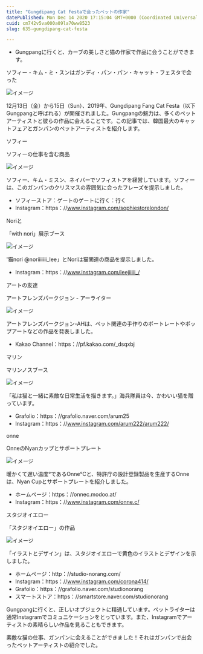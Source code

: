 ```yaml
---
title: "Gungdipang Cat Festaで会ったペットの作家"
datePublished: Mon Dec 14 2020 17:15:04 GMT+0000 (Coordinated Universal Time)
cuid: cm742v5va000a09la70ww8523
slug: 635-gungdipang-cat-festa

---
```



- Gungpangに行くと、カーブの美しさと猫の作家で作品に会うことができます。

ソフィー・キム・ミ・スンはガンディ・パン・パン・キャット・フェスタで会った

![イメージ](https://cdn.hashnode.com/res/hashnode/image/upload/v1739495746756/352fda1a-9f71-4d3a-8f06-7bd3ba4e6f8d.jpeg)

12月13日（金）から15日（Sun）、2019年、Gungdipang Fang Cat Festa（以下Gungpangと呼ばれる）が開催されました。Gungpangの魅力は、多くのペットアーティストと彼らの作品に会えることです。この記事では、韓国最大のキャットフェアとガンパンのペットアーティストを紹介します。

ソフィー

ソフィーの仕事を含む商品

![イメージ](https://cdn.hashnode.com/res/hashnode/image/upload/v1739495749189/7c70dfcc-32b3-4f73-b7ac-a9b564273766.jpeg)

ソフィー、キム・ミスン、ネイバーでソフィストアを経営しています。ソフィーは、このガンパンのクリスマスの雰囲気に合ったフレーズを提示しました。

- ソフィーストア：ゲートのゲートに行く：行く
- Instagram：https：//www.instagram.com/sophiestorelondon/

Noriと

「with nori」展示ブース

![イメージ](https://cdn.hashnode.com/res/hashnode/image/upload/v1739495751972/5eb5f282-1348-4bf0-bfdb-49eeaa829ff3.jpeg)

'猫nori @noriiiiiii_lee」とNoriは猫関連の商品を提示しました。

- Instagram：https：//www.instagram.com/leejiiiii_/

アートの友達

アートフレンズパークジョン - アーライター

![イメージ](https://cdn.hashnode.com/res/hashnode/image/upload/v1739495754371/ac171df4-b408-490d-87a3-5d341d0680e1.jpeg)

アートフレンズパークジョン-AHは、ペット関連の手作りのポートレートやポップアートなどの作品を発表しました。

- Kakao Channel：https：//pf.kakao.com/_dsqxbj

マリン

マリンノスブース

![イメージ](https://cdn.hashnode.com/res/hashnode/image/upload/v1739495757156/af415851-cd2d-41b8-80a0-f5b87b7892dc.jpeg)

「私は猫と一緒に素敵な日常生活を描きます。」海兵隊員は今、かわいい猫を贈っています。

- Grafolio：https：//grafolio.naver.com/arum25
- Instagram：https：//www.instagram.com/arum222/arum222/

onne

OnneのNyanカップとサポートプレート

![イメージ](https://cdn.hashnode.com/res/hashnode/image/upload/v1739495759406/d72782bd-f5a6-4c29-a648-dd8e9fd5f164.jpeg)

暖かくて遅い温度°であるOnne°Cと、特許庁の設計登録製品を生産するOnneは、Nyan Cupとサポートプレートを紹介しました。

- ホームページ：https：//onnec.modoo.at/
- Instagram：https：//www.instagram.com/onne.c/

スタジオイエロー

「スタジオイエロー」の作品

![イメージ](https://cdn.hashnode.com/res/hashnode/image/upload/v1739495762137/bc3c723e-beb1-46f0-9510-53eb3faffcde.jpeg)

「イラストとデザイン」は、スタジオイエローで黄色のイラストとデザインを示しました。

- ホームページ：http：//studio-norang.com/
- Instagram：https：//www.instagram.com/corona414/
- Grafolio：https：//grafolio.naver.com/studionorang
- スマートストア：https：//smartstore.naver.com/studionorang

Gungpangに行くと、正しいオブジェクトに精通しています。ペットライターは通常Instagramでコミュニケーションをとっています。また、Instagramでアーティストの素晴らしい作品を見ることもできます。

素敵な猫の仕事、ガンパンに会えることができました！それはガンパンで出会ったペットアーティストの紹介でした。